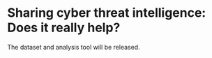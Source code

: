 # Sharing cyber threat intelligence: Does it really help?
The dataset and analysis tool will be released.
